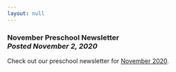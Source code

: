 ```yaml
---
layout: null
---
```


<h3 class="ui header">
  November Preschool Newsletter
  <div class="sub header">
    <i>Posted November 2, 2020</i>
  </div>
</h3>

Check out our preschool newsletter for
<a href="{{ site.baseurl }}/assets/newsletters/COH November 2020 Newsletter.pdf">November 2020</a>.

